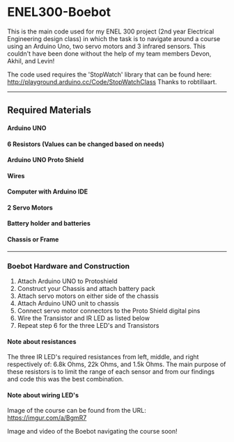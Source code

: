 # ENEL300-Boebot

This is the main code used for my ENEL 300 project (2nd year Electrical Engineering design class) in which the task is to navigate around a course using an Arduino Uno, two servo motors and 3 infrared sensors. 
This couldn't have been done without the help of my team members Devon, Akhil, and Levin!

The code used requires the 'StopWatch' library that can be found here: http://playground.arduino.cc/Code/StopWatchClass
Thanks to robtillaart.

------------------------------------------------------------------------------------------------------------------------------------------

## Required Materials
#### Arduino UNO
#### 6 Resistors (Values can be changed based on needs)
#### Arduino UNO Proto Shield
#### Wires
#### Computer with Arduino IDE
#### 2 Servo Motors
#### Battery holder and batteries
#### Chassis or Frame

------------------------------------------------------------------------------------------------------------------------------------------
### Boebot Hardware and Construction
1. Attach Arduino UNO to Protoshield
2. Construct your Chassis and attach battery pack
3. Attach servo motors on either side of the chassis
4. Attach Arduino UNO unit to chassis
5. Connect servo motor connectors to the Proto Shield digital pins
6. Wire the Transistor and IR LED as listed below
7. Repeat step 6 for the three LED's and Transistors

#### Note about resistances
The three IR LED's required resistances from left, middle, and right respectively of: 6.8k Ohms, 22k Ohms, and 1.5k Ohms. The main purpose of these resistors is to limit the range of each sensor and from our findings and code this was the best combination.

#### Note about wiring LED's


Image of the course can be found from the URL:
https://imgur.com/a/BgmR7

Image and video of the Boebot navigating the course soon!
